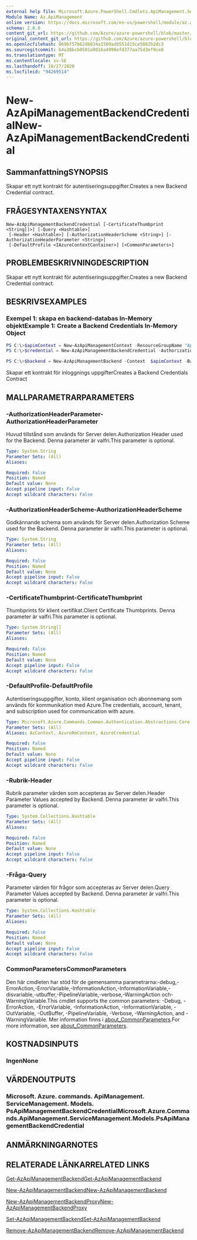 ```yaml
---
external help file: Microsoft.Azure.PowerShell.Cmdlets.ApiManagement.ServiceManagement.dll-Help.xml
Module Name: Az.ApiManagement
online version: https://docs.microsoft.com/en-us/powershell/module/az.apimanagement/new-azapimanagementbackendcredential
schema: 2.0.0
content_git_url: https://github.com/Azure/azure-powershell/blob/master/src/ApiManagement/ApiManagement/help/New-AzApiManagementBackendCredential.md
original_content_git_url: https://github.com/Azure/azure-powershell/blob/master/src/ApiManagement/ApiManagement/help/New-AzApiManagementBackendCredential.md
ms.openlocfilehash: 069bf57b62d6834a1509adb551d15ce5082b2dc3
ms.sourcegitcommit: b4a38bcb0501a9016a4998efd377aa75d3ef9ce8
ms.translationtype: MT
ms.contentlocale: sv-SE
ms.lasthandoff: 10/27/2020
ms.locfileid: "94269514"
---
```

# <span data-ttu-id="4fb9b-101">New-AzApiManagementBackendCredential</span><span class="sxs-lookup"><span data-stu-id="4fb9b-101">New-AzApiManagementBackendCredential</span></span>

## <span data-ttu-id="4fb9b-102">Sammanfattning</span><span class="sxs-lookup"><span data-stu-id="4fb9b-102">SYNOPSIS</span></span>
<span data-ttu-id="4fb9b-103">Skapar ett nytt kontrakt för autentiseringsuppgifter.</span><span class="sxs-lookup"><span data-stu-id="4fb9b-103">Creates a new Backend Credential contract.</span></span>

## <span data-ttu-id="4fb9b-104">FRÅGESYNTAXEN</span><span class="sxs-lookup"><span data-stu-id="4fb9b-104">SYNTAX</span></span>

```
New-AzApiManagementBackendCredential [-CertificateThumbprint <String[]>] [-Query <Hashtable>]
 [-Header <Hashtable>] [-AuthorizationHeaderScheme <String>] [-AuthorizationHeaderParameter <String>]
 [-DefaultProfile <IAzureContextContainer>] [<CommonParameters>]
```

## <span data-ttu-id="4fb9b-105">PROBLEMBESKRIVNING</span><span class="sxs-lookup"><span data-stu-id="4fb9b-105">DESCRIPTION</span></span>
<span data-ttu-id="4fb9b-106">Skapar ett nytt kontrakt för autentiseringsuppgifter.</span><span class="sxs-lookup"><span data-stu-id="4fb9b-106">Creates a new Backend Credential contract.</span></span>

## <span data-ttu-id="4fb9b-107">BESKRIVS</span><span class="sxs-lookup"><span data-stu-id="4fb9b-107">EXAMPLES</span></span>

### <span data-ttu-id="4fb9b-108">Exempel 1: skapa en backend-databas In-Memory objekt</span><span class="sxs-lookup"><span data-stu-id="4fb9b-108">Example 1: Create a Backend Credentials In-Memory Object</span></span>
```powershell
PS C:\>$apimContext = New-AzApiManagementContext -ResourceGroupName "Api-Default-WestUS" -ServiceName "contoso"
PS C:\>$credential = New-AzApiManagementBackendCredential -AuthorizationHeaderScheme basic -AuthorizationHeaderParameter opensesame -Query @{"sv" = @('xx', 'bb'); "sr" = @('cc')} -Header @{"x-my-1" = @('val1', 'val2')}

PS C:\>$backend = New-AzApiManagementBackend -Context  $apimContext -BackendId 123 -Url 'https://contoso.com/awesomeapi' -Protocol http -Title "first backend" -SkipCertificateChainValidation $true -Credential $credential -Description "my backend"
```

<span data-ttu-id="4fb9b-109">Skapar ett kontrakt för inloggnings uppgifter</span><span class="sxs-lookup"><span data-stu-id="4fb9b-109">Creates a Backend Credentials Contract</span></span>

## <span data-ttu-id="4fb9b-110">MALLPARAMETRAR</span><span class="sxs-lookup"><span data-stu-id="4fb9b-110">PARAMETERS</span></span>

### <span data-ttu-id="4fb9b-111">-AuthorizationHeaderParameter</span><span class="sxs-lookup"><span data-stu-id="4fb9b-111">-AuthorizationHeaderParameter</span></span>
<span data-ttu-id="4fb9b-112">Huvud tillstånd som används för Server delen.</span><span class="sxs-lookup"><span data-stu-id="4fb9b-112">Authorization Header used for the Backend.</span></span>
<span data-ttu-id="4fb9b-113">Denna parameter är valfri.</span><span class="sxs-lookup"><span data-stu-id="4fb9b-113">This parameter is optional.</span></span>

```yaml
Type: System.String
Parameter Sets: (All)
Aliases:

Required: False
Position: Named
Default value: None
Accept pipeline input: False
Accept wildcard characters: False
```

### <span data-ttu-id="4fb9b-114">-AuthorizationHeaderScheme</span><span class="sxs-lookup"><span data-stu-id="4fb9b-114">-AuthorizationHeaderScheme</span></span>
<span data-ttu-id="4fb9b-115">Godkännande schema som används för Server delen.</span><span class="sxs-lookup"><span data-stu-id="4fb9b-115">Authorization Scheme used for the Backend.</span></span>
<span data-ttu-id="4fb9b-116">Denna parameter är valfri.</span><span class="sxs-lookup"><span data-stu-id="4fb9b-116">This parameter is optional.</span></span>

```yaml
Type: System.String
Parameter Sets: (All)
Aliases:

Required: False
Position: Named
Default value: None
Accept pipeline input: False
Accept wildcard characters: False
```

### <span data-ttu-id="4fb9b-117">-CertificateThumbprint</span><span class="sxs-lookup"><span data-stu-id="4fb9b-117">-CertificateThumbprint</span></span>
<span data-ttu-id="4fb9b-118">Thumbprints för klient certifikat.</span><span class="sxs-lookup"><span data-stu-id="4fb9b-118">Client Certificate Thumbprints.</span></span>
<span data-ttu-id="4fb9b-119">Denna parameter är valfri.</span><span class="sxs-lookup"><span data-stu-id="4fb9b-119">This parameter is optional.</span></span>

```yaml
Type: System.String[]
Parameter Sets: (All)
Aliases:

Required: False
Position: Named
Default value: None
Accept pipeline input: False
Accept wildcard characters: False
```

### <span data-ttu-id="4fb9b-120">-DefaultProfile</span><span class="sxs-lookup"><span data-stu-id="4fb9b-120">-DefaultProfile</span></span>
<span data-ttu-id="4fb9b-121">Autentiseringsuppgifter, konto, klient organisation och abonnemang som används för kommunikation med Azure.</span><span class="sxs-lookup"><span data-stu-id="4fb9b-121">The credentials, account, tenant, and subscription used for communication with azure.</span></span>

```yaml
Type: Microsoft.Azure.Commands.Common.Authentication.Abstractions.Core.IAzureContextContainer
Parameter Sets: (All)
Aliases: AzContext, AzureRmContext, AzureCredential

Required: False
Position: Named
Default value: None
Accept pipeline input: False
Accept wildcard characters: False
```

### <span data-ttu-id="4fb9b-122">-Rubrik</span><span class="sxs-lookup"><span data-stu-id="4fb9b-122">-Header</span></span>
<span data-ttu-id="4fb9b-123">Rubrik parameter värden som accepteras av Server delen.</span><span class="sxs-lookup"><span data-stu-id="4fb9b-123">Header Parameter Values accepted by Backend.</span></span>
<span data-ttu-id="4fb9b-124">Denna parameter är valfri.</span><span class="sxs-lookup"><span data-stu-id="4fb9b-124">This parameter is optional.</span></span>

```yaml
Type: System.Collections.Hashtable
Parameter Sets: (All)
Aliases:

Required: False
Position: Named
Default value: None
Accept pipeline input: False
Accept wildcard characters: False
```

### <span data-ttu-id="4fb9b-125">-Fråga</span><span class="sxs-lookup"><span data-stu-id="4fb9b-125">-Query</span></span>
<span data-ttu-id="4fb9b-126">Parameter värden för frågor som accepteras av Server delen.</span><span class="sxs-lookup"><span data-stu-id="4fb9b-126">Query Parameter Values accepted by Backend.</span></span>
<span data-ttu-id="4fb9b-127">Denna parameter är valfri.</span><span class="sxs-lookup"><span data-stu-id="4fb9b-127">This parameter is optional.</span></span>

```yaml
Type: System.Collections.Hashtable
Parameter Sets: (All)
Aliases:

Required: False
Position: Named
Default value: None
Accept pipeline input: False
Accept wildcard characters: False
```

### <span data-ttu-id="4fb9b-128">CommonParameters</span><span class="sxs-lookup"><span data-stu-id="4fb9b-128">CommonParameters</span></span>
<span data-ttu-id="4fb9b-129">Den här cmdleten har stöd för de gemensamma parametrarna:-debug,-ErrorAction,-ErrorVariable,-InformationAction,-InformationVariable,-disvariable,-utbuffer,-PipelineVariable,-verbose,-WarningAction och-WarningVariable.</span><span class="sxs-lookup"><span data-stu-id="4fb9b-129">This cmdlet supports the common parameters: -Debug, -ErrorAction, -ErrorVariable, -InformationAction, -InformationVariable, -OutVariable, -OutBuffer, -PipelineVariable, -Verbose, -WarningAction, and -WarningVariable.</span></span> <span data-ttu-id="4fb9b-130">Mer information finns i [about_CommonParameters](http://go.microsoft.com/fwlink/?LinkID=113216).</span><span class="sxs-lookup"><span data-stu-id="4fb9b-130">For more information, see [about_CommonParameters](http://go.microsoft.com/fwlink/?LinkID=113216).</span></span>

## <span data-ttu-id="4fb9b-131">KOSTNADS</span><span class="sxs-lookup"><span data-stu-id="4fb9b-131">INPUTS</span></span>

### <span data-ttu-id="4fb9b-132">Ingen</span><span class="sxs-lookup"><span data-stu-id="4fb9b-132">None</span></span>

## <span data-ttu-id="4fb9b-133">VÄRDEN</span><span class="sxs-lookup"><span data-stu-id="4fb9b-133">OUTPUTS</span></span>

### <span data-ttu-id="4fb9b-134">Microsoft. Azure. commands. ApiManagement. ServiceManagement. Models. PsApiManagementBackendCredential</span><span class="sxs-lookup"><span data-stu-id="4fb9b-134">Microsoft.Azure.Commands.ApiManagement.ServiceManagement.Models.PsApiManagementBackendCredential</span></span>

## <span data-ttu-id="4fb9b-135">ANMÄRKNINGAR</span><span class="sxs-lookup"><span data-stu-id="4fb9b-135">NOTES</span></span>

## <span data-ttu-id="4fb9b-136">RELATERADE LÄNKAR</span><span class="sxs-lookup"><span data-stu-id="4fb9b-136">RELATED LINKS</span></span>

[<span data-ttu-id="4fb9b-137">Get-AzApiManagementBackend</span><span class="sxs-lookup"><span data-stu-id="4fb9b-137">Get-AzApiManagementBackend</span></span>](./Get-AzApiManagementBackend.md)

[<span data-ttu-id="4fb9b-138">New-AzApiManagementBackend</span><span class="sxs-lookup"><span data-stu-id="4fb9b-138">New-AzApiManagementBackend</span></span>](./New-AzApiManagementBackend.md)

[<span data-ttu-id="4fb9b-139">New-AzApiManagementBackendProxy</span><span class="sxs-lookup"><span data-stu-id="4fb9b-139">New-AzApiManagementBackendProxy</span></span>](./New-AzApiManagementBackendProxy.md)

[<span data-ttu-id="4fb9b-140">Set-AzApiManagementBackend</span><span class="sxs-lookup"><span data-stu-id="4fb9b-140">Set-AzApiManagementBackend</span></span>](./Set-AzApiManagementBackend.md)

[<span data-ttu-id="4fb9b-141">Remove-AzApiManagementBackend</span><span class="sxs-lookup"><span data-stu-id="4fb9b-141">Remove-AzApiManagementBackend</span></span>](./Remove-AzApiManagementBackend.md)
